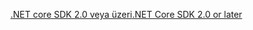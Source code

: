 [<span data-ttu-id="aaf9e-101">.NET core SDK 2.0 veya üzeri</span><span class="sxs-lookup"><span data-stu-id="aaf9e-101">.NET Core SDK 2.0 or later</span></span>](https://www.microsoft.com/net/download)
